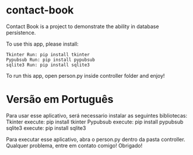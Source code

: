 # contact-book
Contact Book is a project to demonstrate the ability in database persistence.

To use this app, please install:

    Tkinter Run: pip install tkinter
    Pypubsub Run: pip install pypubsub
    sqlite3 Run: pip install sqlite3

  To run this app, open person.py inside controller folder and enjoy!

# Versão em Português


Para usar esse aplicativo, será necessario instalar as seguintes bibliotecas:
    Tkinter execute: pip install tkinter
    Pypubsub execute: pip install pypubsub
    sqlite3 execute: pip install sqlite3
    
  Para executar esse aplicativo, abra o person.py dentro da pasta controller.
  Qualquer problema, entre em contato comigo!
  Obrigado!
